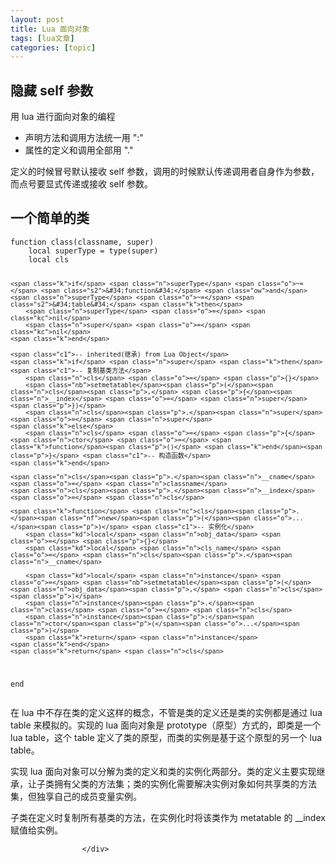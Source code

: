 ```yaml
---
layout: post
title: Lua 面向对象 
tags: [lua文章]
categories: [topic]
---
```

<div itemprop="articleBody">
                        



<h2 id="heading-隐藏-self-参数">隐藏 self 参数</h2>

<p>用 lua 进行面向对象的编程</p>
<ul>
  <li>声明方法和调用方法统一用 &#34;:&#34;</li>
  <li>属性的定义和调用全部用   &#34;.&#34;</li>
</ul>

<p>定义的时候冒号默认接收 self 参数，调用的时候默认传递调用者自身作为参数，而点号要显式传递或接收 self 参数。</p>

<h2 id="heading-一个简单的类">一个简单的类</h2>

<div class="language-lua highlighter-rouge"><div class="highlight"><pre class="highlight"><code><span class="k">function</span> <span class="nf">class</span><span class="p">(</span><span class="n">classname</span><span class="p">,</span> <span class="n">super</span><span class="p">)</span>
	<span class="kd">local</span> <span class="n">superType</span> <span class="o">=</span> <span class="nb">type</span><span class="p">(</span><span class="n">super</span><span class="p">)</span>
	<span class="kd">local</span> <span class="n">cls</span>
	
	<span class="k">if</span> <span class="n">superType</span> <span class="o">~=</span> <span class="s2">&#34;function&#34;</span> <span class="ow">and</span> <span class="n">superType</span> <span class="o">~=</span> <span class="s2">&#34;table&#34;</span> <span class="k">then</span>
		<span class="n">superType</span> <span class="o">=</span> <span class="kc">nil</span>
		<span class="n">super</span> <span class="o">=</span> <span class="kc">nil</span>
	<span class="k">end</span>
	
	<span class="c1">-- inherited(继承) from Lua Object</span>
	<span class="k">if</span> <span class="n">super</span> <span class="k">then</span> <span class="c1">-- 复制基类方法</span>
		<span class="n">cls</span> <span class="o">=</span> <span class="p">{}</span>
		<span class="nb">setmetatable</span><span class="p">(</span><span class="n">cls</span><span class="p">,</span> <span class="p">{</span><span class="n">__index</span> <span class="o">=</span> <span class="n">super</span><span class="p">})</span>
		<span class="n">cls</span><span class="p">.</span><span class="n">super</span> <span class="o">=</span> <span class="n">super</span>
	<span class="k">else</span>
		<span class="n">cls</span> <span class="o">=</span> <span class="p">{</span><span class="n">ctor</span> <span class="o">=</span> <span class="k">function</span><span class="p">()</span> <span class="k">end</span><span class="p">}</span> <span class="c1">-- 构造函数</span>
	<span class="k">end</span>
	
	<span class="n">cls</span><span class="p">.</span><span class="n">__cname</span> <span class="o">=</span> <span class="n">classname</span>
	<span class="n">cls</span><span class="p">.</span><span class="n">__index</span> <span class="o">=</span> <span class="n">cls</span>
	
	<span class="k">function</span> <span class="nc">cls</span><span class="p">.</span><span class="nf">new</span><span class="p">(</span><span class="o">...</span><span class="p">)</span> <span class="c1">-- 实例化</span>
		<span class="kd">local</span> <span class="n">obj_data</span> <span class="o">=</span> <span class="p">{}</span>
		<span class="kd">local</span> <span class="n">cls_name</span> <span class="o">=</span> <span class="n">cls</span><span class="p">.</span><span class="n">__cname</span>
		
		<span class="kd">local</span> <span class="n">instance</span> <span class="o">=</span> <span class="nb">setmetatable</span><span class="p">(</span><span class="n">obj_data</span><span class="p">,</span> <span class="n">cls</span><span class="p">)</span>
		<span class="n">instance</span><span class="p">.</span><span class="n">class</span> <span class="o">=</span> <span class="n">cls</span>
		<span class="n">instance</span><span class="p">:</span><span class="n">ctor</span><span class="p">(</span><span class="o">...</span><span class="p">)</span>
		<span class="k">return</span> <span class="n">instance</span>
	<span class="k">end</span>
	<span class="k">return</span> <span class="n">cls</span>
<span class="k">end</span>
</code></pre></div></div>

<p>在 lua 中不存在类的定义这样的概念，不管是类的定义还是类的实例都是通过 lua table 来模拟的。实现的 lua 面向对象是 prototype（原型）方式的，即类是一个 lua table，这个 table 定义了类的原型，而类的实例是基于这个原型的另一个 lua table。</p>

<p>实现 lua 面向对象可以分解为类的定义和类的实例化两部分。类的定义主要实现继承，让子类拥有父类的方法集；类的实例化需要解决实例对象如何共享类的方法集，但独享自己的成员变量实例。</p>

<p>子类在定义时复制所有基类的方法，在实例化时将该类作为 metatable 的 __index 赋值给实例。</p>

                    </div>